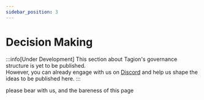 ```yaml
---
sidebar_position: 3
---
```


# Decision Making 

:::info[Under Development]
This section about Tagion's governance structure is yet to be published.<br />However, you can already engage with us on [Discord](https://discord.gg/wE4AA64a) and help us shape the ideas to be published here.
:::


please bear with us, and the bareness of this page
